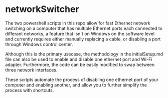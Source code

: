 # networkSwitcher
The two powershell scripts in this repo allow for fast Ethernet network switching on a computer that has multiple Ethernet ports each connected to differant networks, a feature that isn't on Windows on the software level and currently requires either manually replacing a cable, or disabling a port through Windows control center. 

Although this is the primary usecase, the methodology in the initialSetup.md file can also be used to enable and disable one ethernet port and Wi-Fi adapter. Furthermore, the code can be easily modified to swap between three network interfaces.

These scripts automate the process of disabling one ethernet port of your computer and enabling another, and allow you to further simplify the process with shortcuts.
